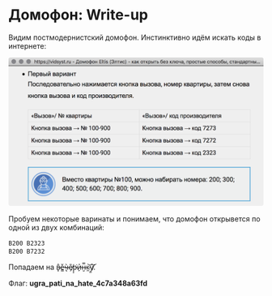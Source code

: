 # Домофон: Write-up

Видим постмодернистский домофон. Инстинктивно идём искать коды в интернете:

![Результаты поиска](images/eltis.png)

Пробуем некоторые варинаты и понимаем, что домофон открывется по одной из двух комбинаций:
```
В200 В2323
В200 В7232
```

Попадаем на в̴͓̂е̶̳̌ч̵̢̀е̸̗̎р̵͕͘и̵̙͐н̷̮̿к̷̼͝у̸̫͝.

Флаг: **ugra_pati_na_hate_4c7a348a63fd**
